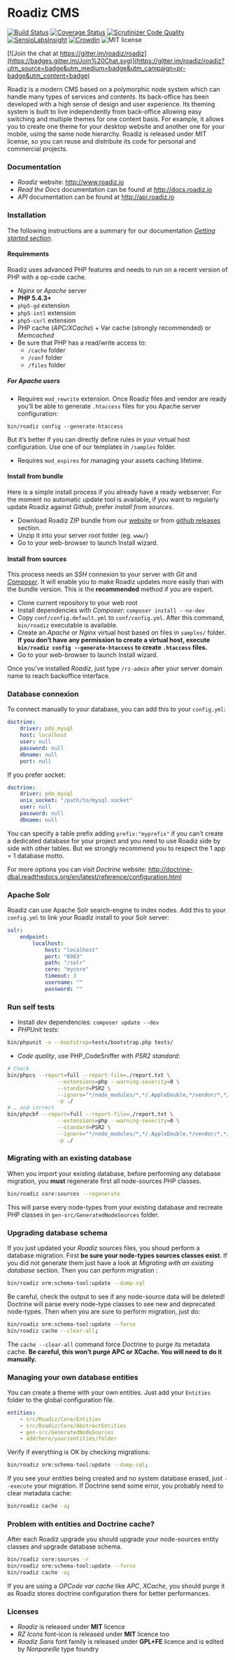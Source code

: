 # Roadiz CMS

[![Build Status](https://travis-ci.org/roadiz/roadiz.svg?branch=master)](https://travis-ci.org/roadiz/roadiz)
[![Coverage Status](https://coveralls.io/repos/roadiz/roadiz/badge.png?branch=master)](https://coveralls.io/r/roadiz/roadiz?branch=master)
[![Scrutinizer Code Quality](https://scrutinizer-ci.com/g/roadiz/roadiz/badges/quality-score.png?b=master)](https://scrutinizer-ci.com/g/roadiz/roadiz/?branch=master)
[![SensioLabsInsight](https://insight.sensiolabs.com/projects/b9240404-8621-4472-9a2d-634ad918660d/mini.png)](https://insight.sensiolabs.com/projects/b9240404-8621-4472-9a2d-634ad918660d)
[![Crowdin](https://d322cqt584bo4o.cloudfront.net/roadiz-cms/localized.png)](https://crowdin.com/project/roadiz-cms) 
![MIT license](http://img.shields.io/badge/license-MIT-brightgreen.svg)

[![Join the chat at https://gitter.im/roadiz/roadiz](https://badges.gitter.im/Join%20Chat.svg)](https://gitter.im/roadiz/roadiz?utm_source=badge&utm_medium=badge&utm_campaign=pr-badge&utm_content=badge)

Roadiz is a modern CMS based on a polymorphic node system which can handle many types of services and contents.
Its back-office has been developed with a high sense of design and user experience.
Its theming system is built to live independently from back-office allowing easy switching
and multiple themes for one content basis. For example, it allows you to create one theme
for your desktop website and another one for your mobile, using the same node hierarchy.
Roadiz is released under MIT license, so you can reuse
and distribute its code for personal and commercial projects.

### Documentation

* *Roadiz* website: http://www.roadiz.io
* *Read the Docs* documentation can be found at http://docs.roadiz.io
* *API* documentation can be found at http://api.roadiz.io

### Installation

The following instructions are a summary for our documentation [*Getting started* section](http://docs.roadiz.io/en/latest/intro/getting_started.html).

#### Requirements

Roadiz uses advanced PHP features and needs to run on a recent version
of PHP with a op-code cache.

* *Nginx* or *Apache* server
* **PHP 5.4.3+**
* ``php5-gd`` extension
* ``php5-intl`` extension
* ``php5-curl`` extension
* PHP cache (*APC/XCache*) + Var cache (strongly recommended) or *Memcached*
* Be sure that PHP has a read/write access to:
    * `/cache` folder
    * `/conf` folder
    * `/files` folder

##### For Apache users

* Requires `mod_rewrite` extension. Once Roadiz files and vendor are ready you’ll be able to
generate `.htaccess` files for you Apache server configuration:

```shell
bin/roadiz config --generate-htaccess
```

But it’s better if you can directly define rules in your virtual host configuration.
Use one of our templates in `/samples` folder.

* Requires `mod_expires` for managing your assets caching lifetime.

#### Install from bundle

Here is a simple install process if you already have a ready webserver.
For the moment no automatic update tool is available, if you want to regularly update
Roadiz against *Github*, prefer *install from sources*.

* Download Roadiz ZIP bundle from our [website](http://www.roadiz.io)
or from [github releases](https://github.com/roadiz/roadiz/releases) section.
* Unzip it into your server root folder (eg. `www/`)
* Go to your web-browser to launch Install wizard.

#### Install from sources

This process needs an *SSH* connexion to your server with *Git*
and [*Composer*](https://getcomposer.org/doc/00-intro.md#globally).
It will enable you to make Roadiz updates more easily than with the bundle version.
This is the **recommended** method if you are expert.

* Clone current repository to your web root
* Install dependencies with *Composer*: `composer install --no-dev`
* Copy `conf/config.default.yml` to `conf/config.yml`. After this command, `bin/roadiz` executable is available.
* Create an *Apache* or *Nginx* virtual host based on files in `samples/` folder.
**If you don’t have any permission to create a virtual host,
execute `bin/roadiz config --generate-htaccess` to create `.htaccess` files.**
* Go to your web-browser to launch Install wizard.

Once you’ve installed *Roadiz*, just type `/rz-admin` after your server domain name to reach backoffice interface.

### Database connexion

To connect manually to your database, you can add this to your `config.yml`:

```yml
doctrine:
    driver: pdo_mysql
    host: localhost
    user: null
    password: null
    dbname: null
    port: null
```

If you prefer socket:

```yml
doctrine:
    driver: pdo_mysql
    unix_socket: "/path/to/mysql.socket"
    user: null
    password: null
    dbname: null
```

You can specify a table prefix adding `prefix:"myprefix"` if you can’t create a dedicated database for your project
and you need to use Roadiz side by side with other tables. But we strongly recommend you to respect the 1 app = 1 database motto.

For more options you can visit *Doctrine* website: http://doctrine-dbal.readthedocs.org/en/latest/reference/configuration.html

### Apache Solr

Roadiz can use Apache Solr search-engine to index nodes.
Add this to your `config.yml` to link your Roadiz install to your Solr server:

```yml
solr:
    endpoint:
        localhost:
            host: "localhost"
            port: "8983"
            path: "/solr"
            core: "mycore"
            timeout: 3
            username: ""
            password: ""
```

### Run self tests

* Install *dev* dependencies: `composer update --dev`
* *PHPUnit tests*:
```bash
bin/phpunit -v --bootstrap=tests/bootstrap.php tests/
```
* *Code quality*, use PHP_CodeSniffer with *PSR2 standard*:

```bash
# Check
bin/phpcs --report=full --report-file=./report.txt \
                --extensions=php --warning-severity=0 \
                --standard=PSR2 \
                --ignore="*/node_modules/*,*/.AppleDouble,*/vendor/*,*/cache/*,*/gen-src/*,*/tests/*,*/bin/*" \
                -p ./
# … and correct
bin/phpcbf --report=full --report-file=./report.txt \
                --extensions=php --warning-severity=0 \
                --standard=PSR2 \
                --ignore="*/node_modules/*,*/.AppleDouble,*/vendor/*,*/cache/*,*/gen-src/*,*/tests/*,*/bin/*" \
                -p ./
```

### Migrating with an existing database

When you import your existing database, before performing any database migration,
you **must** regenerate first all node-sources PHP classes.

```bash
bin/roadiz core:sources --regenerate
```

This will parse every node-types from your existing database and recreate PHP classes in `gen-src/GeneratedNodeSources` folder.

### Upgrading database schema

If you just updated your *Roadiz* sources files, you shoud perform a database migration.
First **be sure your node-types sources classes exist**.
If you did not generate them just have a look at *Migrating with an existing database* section.
Then you can perform migration :

```bash
bin/roadiz orm:schema-tool:update --dump-sql
```

Be careful, check the output to see if any node-source data will be deleted!
Doctrine will parse every node-type classes to see new and deprecated node-types.
Then when you are sure to perform migration, just do:

```bash
bin/roadiz orm:schema-tool:update --force
bin/roadiz cache --clear-all;
```

The `cache --clear-all` command force Doctrine to purge its metadata cache.
**Be careful, this won’t purge APC or XCache. You will need to do it manually.**

### Managing your own database entities

You can create a theme with your own entities. Just add your `Entities` folder
to the global configuration file.

```yml
entities:
    - src/Roadiz/Core/Entities
    - src/Roadiz/Core/AbstractEntities
    - gen-src/GeneratedNodeSources
    - add/here/your/entities/folder
```

Verify if everything is OK by checking migrations:

```bash
bin/roadiz orm:schema-tool:update --dump-sql;
```

If you see your entities being created and no system database erased, just `--execute` your migration.
If Doctrine send some error, you probably need to clear metadata cache:

```bash
bin/roadiz cache -a;
```

### Problem with entities and Doctrine cache?

After each Roadiz upgrade you should upgrade your node-sources entity classes and upgrade database schema.

```bash
bin/roadiz core:sources -r
bin/roadiz orm:schema-tool:update --force
bin/roadiz cache -a;

```

If you are using a *OPCode var cache* like *APC*, *XCache*, you should purge it as Roadiz stores doctrine
configuration there for better performances.

### Licenses

* *Roadiz* is released under **MIT** licence
* *RZ Icons* font-icon is released under **MIT** licence too
* *Roadiz Sans* font family is released under **GPL+FE** licence and is edited by *Nonpareille* type foundry
